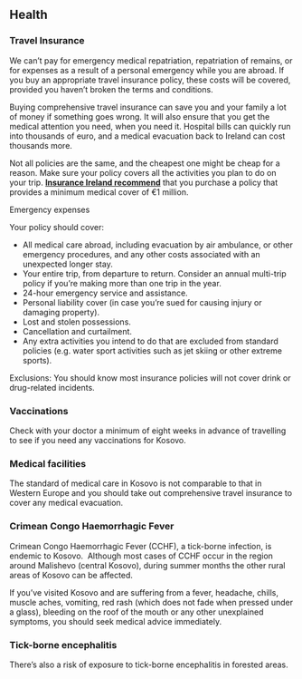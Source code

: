 ## Health

### **Travel Insurance**

We can’t pay for emergency medical repatriation, repatriation of remains, or for expenses as a result of a personal emergency while you are abroad. If you buy an appropriate travel insurance policy, these costs will be covered, provided you haven’t broken the terms and conditions.

Buying comprehensive travel insurance can save you and your family a lot of money if something goes wrong. It will also ensure that you get the medical attention you need, when you need it. Hospital bills can quickly run into thousands of euro, and a medical evacuation back to Ireland can cost thousands more.

Not all policies are the same, and the cheapest one might be cheap for a reason. Make sure your policy covers all the activities you plan to do on your trip. [**Insurance Ireland recommend**](http://www.insuranceireland.eu/consumer-information/general-non-life-insurance/travel) that you purchase a policy that provides a minimum medical cover of €1 million.

Emergency expenses

Your policy should cover:

* All medical care abroad, including evacuation by air ambulance, or other emergency procedures, and any other costs associated with an unexpected longer stay.
* Your entire trip, from departure to return. Consider an annual multi-trip policy if you’re making more than one trip in the year.
* 24-hour emergency service and assistance.
* Personal liability cover (in case you’re sued for causing injury or damaging property).
* Lost and stolen possessions.
* Cancellation and curtailment.
* Any extra activities you intend to do that are excluded from standard policies (e.g. water sport activities such as jet skiing or other extreme sports).

Exclusions: You should know most insurance policies will not cover drink or drug-related incidents.

### **Vaccinations**

Check with your doctor a minimum of eight weeks in advance of travelling to see if you need any vaccinations for Kosovo.

### **Medical facilities**

The standard of medical care in Kosovo is not comparable to that in Western Europe and you should take out comprehensive travel insurance to cover any medical evacuation.

### **Crimean Congo Haemorrhagic Fever**

Crimean Congo Haemorrhagic Fever (CCHF), a tick-borne infection, is endemic to Kosovo.  Although most cases of CCHF occur in the region around Malishevo (central Kosovo), during summer months the other rural areas of Kosovo can be affected.

If you’ve visited Kosovo and are suffering from a fever, headache, chills, muscle aches, vomiting, red rash (which does not fade when pressed under a glass), bleeding on the roof of the mouth or any other unexplained symptoms, you should seek medical advice immediately.

### **Tick-borne encephalitis**

There’s also a risk of exposure to tick-borne encephalitis in forested areas.